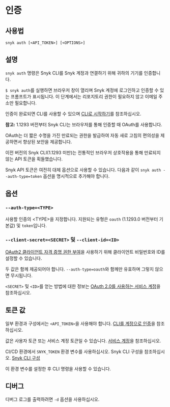 # 인증

## 사용법

`snyk auth [<API_TOKEN>] [<OPTIONS>]`

## 설명

`snyk auth` 명령은 Snyk CLI를 Snyk 계정과 연결하기 위해 귀하의 기기를 인증합니다.

`$ snyk auth`를 실행하면 브라우저 창이 열리며 Snyk 계정에 로그인하고 인증할 수 있는 프롬프트가 표시됩니다. 이 단계에서는 리포지토리 권한이 필요하지 않고 이메일 주소만 필요합니다.

인증이 완료되면 CLI를 사용할 수 있으며 [CLI로 시작하기](https://docs.snyk.io/snyk-cli/getting-started-with-the-cli)를 참조하십시오.

**참고:** 1.1293 버전부터 Snyk CLI는 브라우저를 통해 인증할 때 OAuth를 사용합니다.

OAuth는 더 짧은 수명을 가진 만료되는 권한을 발급하여 자동 새로 고침의 편의성을 제공하면서 향상된 보안을 제공합니다.

이전 버전의 Snyk CLI(1.1293 미만)는 전통적인 브라우저 상호작용을 통해 만료되지 않는 API 토큰을 획들했습니다.

Snyk API 토큰은 여전히 대체 옵션으로 사용할 수 있습니다. 다음과 같이 `snyk auth --auth-type=token` 옵션을 명시적으로 추가해야 합니다.

## 옵션

### `--auth-type=<TYPE>`

사용할 인증의 \<TYPE>을 지정합니다. 지원되는 유형은 `oauth` (1.1293.0 버전부터 기본값) 및 `token`입니다.

### `--client-secret=<SECRET>` 및 `--client-id=<ID>`

[OAuth2 클라이언트 자격 증명 권한 부여](https://docs.snyk.io/enterprise-configuration/service-accounts/service-accounts-using-oauth-2.0#oauth-2.0-with-client-secret)을 사용하기 위해 클라이언트 비밀번호와 ID를 설정할 수 있습니다.

두 값은 함께 제공되어야 합니다. `--auth-type=oauth`와 함께만 유효하며 그렇지 않으면 무시됩니다.

`<SECRET>` 및 `<ID>`를 얻는 방법에 대한 정보는 [OAuth 2.0를 사용하는 서비스 계정](https://docs.snyk.io/enterprise-setup/service-accounts/service-accounts-using-oauth-2.0#oauth-2.0-with-client-secret)을 참조하십시오.

## 토큰 값

일부 환경과 구성에서는 `<API_TOKEN>`을 사용해야 합니다. [CLI를 계정으로 인증](https://docs.snyk.io/snyk-cli/authenticate-the-cli-with-your-account)을 참조하십시오.

값은 사용자 토큰 또는 서비스 계정 토큰일 수 있습니다. [서비스 계정](https://docs.snyk.io/enterprise-setup/service-accounts)을 참조하십시오.

CI/CD 환경에서 `SNYK_TOKEN` 환경 변수를 사용하십시오. Snyk CLI 구성을 참조하십시오. [Snyk CLI 구성](https://docs.snyk.io/snyk-cli/configure-the-snyk-cli)

이 환경 변수를 설정한 후 CLI 명령을 사용할 수 있습니다.

## 디버그

디버그 로그를 출력하려면 `-d` 옵션을 사용하십시오.